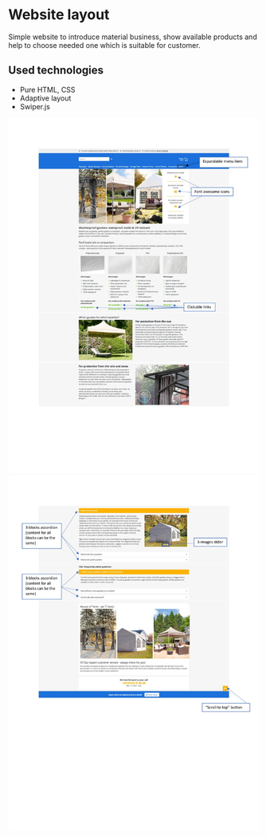 # Website layout

Simple website to introduce material business, show available products and help to choose needed one which is suitable for customer.

## Used technologies

- Pure HTML, CSS
- Adaptive layout
- Swiper.js

![Maket1](images/Maket_page-0001.jpg)
![Maket2](images/Maket_page-0002.jpg)

